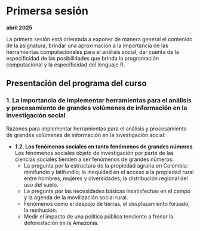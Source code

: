 
# Primersa sesión

**abril 2025**

La primera sesión está orientada a exponer de manera general el contenido de la asignatura, brindar una aproximación a la importancia de las herramientas computacionales para el análisis social, dar cuenta de la especificidad de las posibilidades que brinda la programación computacional y la especificidad del lenguaje R.

## Presentación del programa del curso

### 1. La importancia de implementar herramientas para el análisis y procesamiento de grandes volúmenes de información en la investigación social

Razones para implementar herramientas para el análisis y procesamiento de grandes volúmenes de información en la investigación social:
- **1.2. Los fenómenos sociales en tanto fenómenos de grandes números**. Los fenómenos sociales objeto de investigación por parte de las ciencias sociales tienden a ser fenómenos de grandes números:
  - La pregunta por la estructura de la propiedad agraria en Colombia: minifundio y latifundio; la inequidad en el acceso a la propiedad rural entre hombres, mujeres y diversidades; la distribución regional del uso del suelo.
  - La pregunta por las necesidades básicas insatisfechas en el campo y la agenda de la movilización social rural.
  - Fenómenos como el despojo de tierras, el desplazamiento forzado, la restitución.
  - Medir el impacto de una política pública tendiente a frenar la deforestación en la Amazonía.

